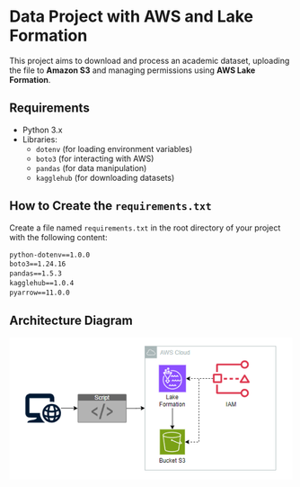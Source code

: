 # Data Project with AWS and Lake Formation

This project aims to download and process an academic dataset, uploading the file to **Amazon S3** and managing permissions using **AWS Lake Formation**.

## Requirements

- Python 3.x
- Libraries:
  - `dotenv` (for loading environment variables)
  - `boto3` (for interacting with AWS)
  - `pandas` (for data manipulation)
  - `kagglehub` (for downloading datasets)

## How to Create the `requirements.txt`

Create a file named `requirements.txt` in the root directory of your project with the following content:

```txt
python-dotenv==1.0.0
boto3==1.24.16
pandas==1.5.3
kagglehub==1.0.4
pyarrow==11.0.0
```
## Architecture Diagram
![ETL Pipeline Architecture](./Images/Architecture.png)
